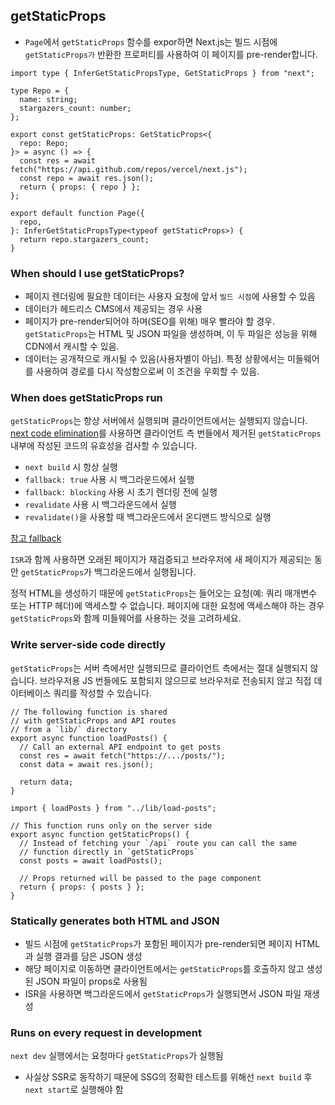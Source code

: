 ## getStaticProps

- `Page`에서 `getStaticProps` 함수를 expor하면 Next.js는 빌드 시점에 `getStaticProps가` 반환한 프로퍼티를 사용하여 이 페이지를 pre-render합니다.

```tsx
import type { InferGetStaticPropsType, GetStaticProps } from "next";

type Repo = {
  name: string;
  stargazers_count: number;
};

export const getStaticProps: GetStaticProps<{
  repo: Repo;
}> = async () => {
  const res = await fetch("https://api.github.com/repos/vercel/next.js");
  const repo = await res.json();
  return { props: { repo } };
};

export default function Page({
  repo,
}: InferGetStaticPropsType<typeof getStaticProps>) {
  return repo.stargazers_count;
}
```

### When should I use getStaticProps?

- 페이지 렌더링에 필요한 데이터는 사용자 요청에 앞서 `빌드 시점`에 사용할 수 있음
- 데이터가 헤드리스 CMS에서 제공되는 경우 사용
- 페이지가 pre-render되어야 하며(SEO를 위해) 매우 빨라야 할 경우. `getStaticProps`는 HTML 및 JSON 파일을 생성하며, 이 두 파일은 성능을 위해 CDN에서 캐시할 수 있음.
- 데이터는 공개적으로 캐시될 수 있음(사용자별이 아님). 특정 상황에서는 미들웨어를 사용하여 경로를 다시 작성함으로써 이 조건을 우회할 수 있음.

### When does getStaticProps run

`getStaticProps`는 항상 서버에서 실행되며 클라이언트에서는 실행되지 않습니다. [next code elimination](https://next-code-elimination.vercel.app/)를 사용하면 클라이언트 측 번들에서 제거된 `getStaticProps` 내부에 작성된 코드의 유효성을 검사할 수 있습니다.

- `next build` 시 항상 실행
- `fallback: true` 사용 시 백그라운드에서 실행
- `fallback: blocking` 사용 시 초기 렌더링 전에 실행
- `revalidate` 사용 시 백그라운드에서 실행
- `revalidate()`을 사용할 때 백그라운드에서 온디맨드 방식으로 실행

[참고 fallback](./getStaticPaths.md#참고-fallback)

`ISR`과 함께 사용하면 오래된 페이지가 재검증되고 브라우저에 새 페이지가 제공되는 동안 `getStaticProps`가 백그라운드에서 실행됩니다.

정적 HTML을 생성하기 때문에 `getStaticProps`는 들어오는 요청(예: 쿼리 매개변수 또는 HTTP 헤더)에 액세스할 수 없습니다. 페이지에 대한 요청에 액세스해야 하는 경우 `getStaticProps`와 함께 미들웨어를 사용하는 것을 고려하세요.

### Write server-side code directly

`getStaticProps`는 서버 측에서만 실행되므로 클라이언트 측에서는 절대 실행되지 않습니다. 브라우저용 JS 번들에도 포함되지 않으므로 브라우저로 전송되지 않고 직접 데이터베이스 쿼리를 작성할 수 있습니다.

```tsx filename="lib/load-posts.js" switcher
// The following function is shared
// with getStaticProps and API routes
// from a `lib/` directory
export async function loadPosts() {
  // Call an external API endpoint to get posts
  const res = await fetch("https://.../posts/");
  const data = await res.json();

  return data;
}
```

```tsx filename="pages/blog.js" switcher
import { loadPosts } from "../lib/load-posts";

// This function runs only on the server side
export async function getStaticProps() {
  // Instead of fetching your `/api` route you can call the same
  // function directly in `getStaticProps`
  const posts = await loadPosts();

  // Props returned will be passed to the page component
  return { props: { posts } };
}
```

### Statically generates both HTML and JSON

- 빌드 시점에 `getStaticProps`가 포함된 페이지가 pre-render되면 페이지 HTML과 실행 결과를 담은 JSON 생성
- 해당 페이지로 이동하면 클라이언트에서는 `getStaticProps`를 호출하지 않고 생성된 JSON 파일이 props로 사용됨
- ISR을 사용하면 백그라운드에서 `getStaticProps`가 실행되면서 JSON 파일 재생성

### Runs on every request in development

`next dev` 실행에서는 요청마다 `getStaticProps`가 실행됨

- 사실상 SSR로 동작하기 때문에 SSG의 정확한 테스트를 위해선 `next build` 후 `next start`로 실행해야 함
